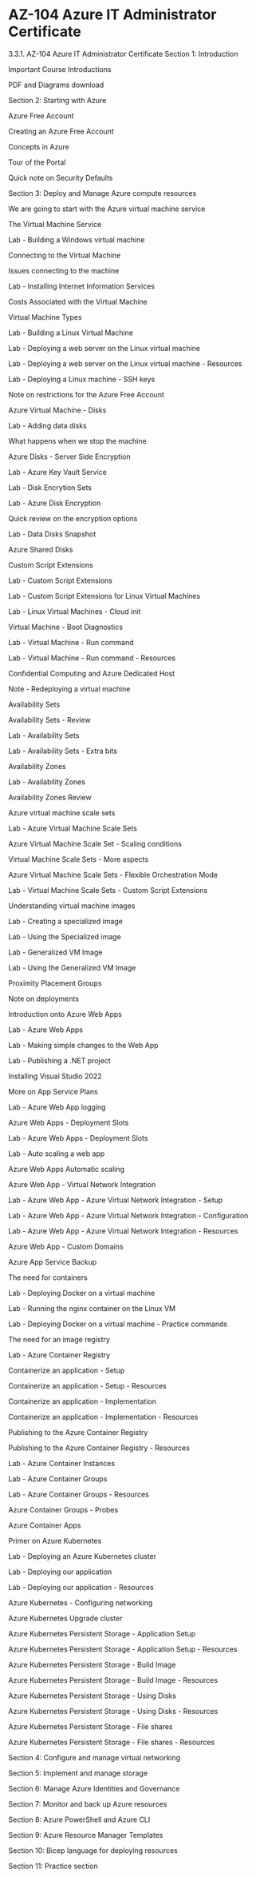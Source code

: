 # AZ-104 Azure IT Administrator Certificate

3.3.1. AZ-104 Azure IT Administrator Certificate
Section 1: Introduction

Important Course Introductions

PDF and Diagrams download

Section 2: Starting with Azure

Azure Free Account

Creating an Azure Free Account

Concepts in Azure

Tour of the Portal

Quick note on Security Defaults

Section 3: Deploy and Manage Azure compute resources

We are going to start with the Azure virtual machine service

The Virtual Machine Service

Lab - Building a Windows virtual machine

Connecting to the Virtual Machine

Issues connecting to the machine

Lab - Installing Internet Information Services

Costs Associated with the Virtual Machine

Virtual Machine Types

Lab - Building a Linux Virtual Machine

Lab - Deploying a web server on the Linux virtual machine

Lab - Deploying a web server on the Linux virtual machine - Resources

Lab - Deploying a Linux machine - SSH keys

Note on restrictions for the Azure Free Account

Azure Virtual Machine - Disks

Lab - Adding data disks

What happens when we stop the machine

Azure Disks - Server Side Encryption

Lab - Azure Key Vault Service

Lab - Disk Encrytion Sets

Lab - Azure Disk Encryption

Quick review on the encryption options

Lab - Data Disks Snapshot

Azure Shared Disks

Custom Script Extensions

Lab - Custom Script Extensions

Lab - Custom Script Extensions for Linux Virtual Machines

Lab - Linux Virtual Machines - Cloud init

Virtual Machine - Boot Diagnostics

Lab - Virtual Machine - Run command

Lab - Virtual Machine - Run command - Resources

Confidential Computing and Azure Dedicated Host

Note - Redeploying a virtual machine

Availability Sets

Availability Sets - Review

Lab - Availability Sets

Lab - Availability Sets - Extra bits

Availability Zones

Lab - Availability Zones

Availability Zones Review

Azure virtual machine scale sets

Lab - Azure Virtual Machine Scale Sets

Azure Virtual Machine Scale Set - Scaling conditions

Virtual Machine Scale Sets - More aspects

Azure Virtual Machine Scale Sets - Flexible Orchestration Mode

Lab - Virtual Machine Scale Sets - Custom Script Extensions

Understanding virtual machine images

Lab - Creating a specialized image

Lab - Using the Specialized image

Lab - Generalized VM Image

Lab - Using the Generalized VM Image

Proximity Placement Groups

Note on deployments

Introduction onto Azure Web Apps

Lab - Azure Web Apps

Lab - Making simple changes to the Web App

Lab - Publishing a .NET project

Installing Visual Studio 2022

More on App Service Plans

Lab - Azure Web App logging

Azure Web Apps - Deployment Slots

Lab - Azure Web Apps - Deployment Slots

Lab - Auto scaling a web app

Azure Web Apps Automatic scaling

Azure Web App - Virtual Network Integration

Lab - Azure Web App - Azure Virtual Network Integration - Setup

Lab - Azure Web App - Azure Virtual Network Integration - Configuration

Lab - Azure Web App - Azure Virtual Network Integration - Resources

Azure Web App - Custom Domains

Azure App Service Backup

The need for containers

Lab - Deploying Docker on a virtual machine

Lab - Running the nginx container on the Linux VM

Lab - Deploying Docker on a virtual machine - Practice commands

The need for an image registry

Lab - Azure Container Registry

Containerize an application - Setup

Containerize an application - Setup - Resources

Containerize an application - Implementation

Containerize an application - Implementation - Resources

Publishing to the Azure Container Registry

Publishing to the Azure Container Registry - Resources

Lab - Azure Container Instances

Lab - Azure Container Groups

Lab - Azure Container Groups - Resources

Azure Container Groups - Probes

Azure Container Apps

Primer on Azure Kubernetes

Lab - Deploying an Azure Kubernetes cluster

Lab - Deploying our application

Lab - Deploying our application - Resources

Azure Kubernetes - Configuring networking

Azure Kubernetes Upgrade cluster

Azure Kubernetes Persistent Storage - Application Setup

Azure Kubernetes Persistent Storage - Application Setup - Resources

Azure Kubernetes Persistent Storage - Build Image

Azure Kubernetes Persistent Storage - Build Image - Resources

Azure Kubernetes Persistent Storage - Using Disks

Azure Kubernetes Persistent Storage - Using Disks - Resources

Azure Kubernetes Persistent Storage - File shares

Azure Kubernetes Persistent Storage - File shares - Resources

Section 4: Configure and manage virtual networking

Section 5: Implement and manage storage

Section 6: Manage Azure Identities and Governance

Section 7: Monitor and back up Azure resources

Section 8: Azure PowerShell and Azure CLI

Section 9: Azure Resource Manager Templates

Section 10: Bicep language for deploying resources

Section 11: Practice section



